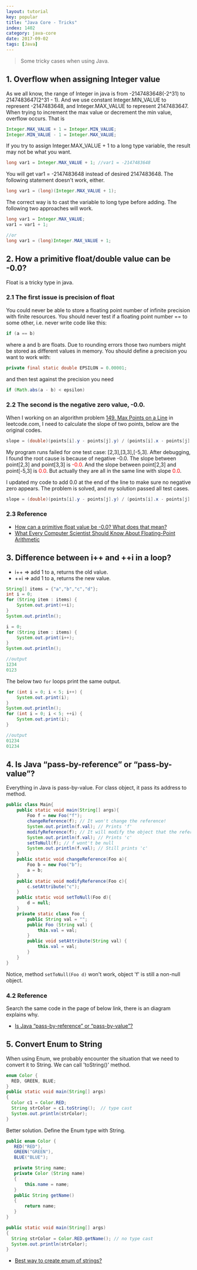 ```yaml
---
layout: tutorial
key: popular
title: "Java Core - Tricks"
index: 1402
category: java-core
date: 2017-09-02
tags: [Java]
---
```


> Some tricky cases when using Java.

## 1. Overflow when assigning Integer value
As we all know, the range of Integer in java is from -2147483648(-2^31) to 2147483647(2^31 - 1). And we use constant Integer.MIN_VALUE to represent -2147483648, and Integer.MAX_VALUE to represent 2147483647. When trying to increment the max value or decrement the min value, overflow occurs. That is

```java
Integer.MAX_VALUE + 1 = Integer.MIN_VALUE;
Integer.MIN_VALUE - 1 = Integer.MAX_VALUE;
```

If you try to assign Integer.MAX_VALUE + 1 to a long type variable, the result may not be what you want.

```java
long var1 = Integer.MAX_VALUE + 1; //var1 = -2147483648
```

You will get var1 = -2147483648 instead of desired 2147483648. The following statement doesn't work, either.

```java
long var1 = (long)(Integer.MAX_VALUE + 1);
```

The correct way is to cast the variable to long type before adding. The following two approaches will work.

```java
long var1 = Integer.MAX_VALUE;
var1 = var1 + 1;

//or
long var1 = (long)Integer.MAX_VALUE + 1;
```

## 2. How a primitive float/double value can be -0.0?  
Float is a tricky type in java.  

### 2.1 The first issue is precision of float
You could never be able to store a floating point number of infinite precision with finite resources. You should never test if a floating point number == to some other, i.e. never write code like this:

```java
if (a == b)
```

where a and b are floats. Due to rounding errors those two numbers might be stored as different values in memory. You should define a precision you want to work with:

```java
private final static double EPSILON = 0.00001;
```

and then test against the precision you need

```java
if (Math.abs(a - b) < epsilon)
```

### 2.2 The second is the negative zero value, -0.0.  
When I working on an algorithm problem [149. Max Points on a Line](https://leetcode.com/problems/max-points-on-a-line/) in leetcode.com, I need to calculate the slope of two points, below are the original codes.

```java
slope = (double)(points[i].y - points[j].y) / (points[i].x - points[j].x);
```

My program runs failed for one test case: [2,3],[3,3],[-5,3]. After debugging, I found the root cause is because of negative -0.0. The slope between point[2,3] and point[3,3] is <span style='color:red'>-0.0</span>. And the slope between point[2,3] and point[-5,3] is <span style='color:red'>0.0</span>. But actually they are all in the same line with slope <span style='color:red'>0.0</span>.

I updated my code to add 0.0 at the end of the line to make sure no negative zero appears. The problem is solved, and my solution passed all test cases.

```java
slope = (double)(points[i].y - points[j].y) / (points[i].x - points[j].x) + 0.0;
```
### 2.3 Reference
* [How can a primitive float value be -0.0? What does that mean?](http://stackoverflow.com/questions/6724031/how-can-a-primitive-float-value-be-0-0-what-does-that-mean)
* [What Every Computer Scientist Should Know About Floating-Point Arithmetic](http://docs.oracle.com/cd/E19957-01/806-3568/ncg_goldberg.html)

## 3. Difference between i++ and ++i in a loop?
* i++ => add 1 to a, returns the old value.
* ++i => add 1 to a, returns the new value.

```java
String[] items = {"a","b","c","d"};
int i = 0;
for (String item : items) {
    System.out.print(++i);
}
System.out.println();

i = 0;
for (String item : items) {
    System.out.print(i++);
}
System.out.println();

//output
1234
0123
```

The below two `for` loops print the same output.
```java
for (int i = 0; i < 5; i++) {
    System.out.print(i);
}
System.out.println();
for (int i = 0; i < 5; ++i) {
    System.out.print(i);
}

//output
01234
01234
```

## 4. Is Java “pass-by-reference” or “pass-by-value”?
Everything in Java is pass-by-value. For class object, it pass its address to method.
```java
public class Main{
    public static void main(String[] args){
        Foo f = new Foo("f");
        changeReference(f); // It won't change the reference!
        System.out.println(f.val); // Prints 'f'
        modifyReference(f); // It will modify the object that the reference variable "f" refers to!
        System.out.println(f.val); // Prints 'c'
        setToNull(f); // f wont't be null
        System.out.println(f.val); // Still prints 'c'
    }
    public static void changeReference(Foo a){
        Foo b = new Foo("b");
        a = b;
    }
    public static void modifyReference(Foo c){
        c.setAttribute("c");
    }
    public static void setToNull(Foo d){
        d = null;
    }
    private static class Foo {
        public String val = "";
        public Foo (String val) {
            this.val = val;
        }
        public void setAttribute(String val) {
            this.val = val;
        }
    }
}
```
Notice, method `setToNull(Foo d)` won't work, object 'f' is still a non-null object.

### 4.2 Reference
Search the same code in the page of below link, there is an diagram explains why.
* [Is Java “pass-by-reference” or “pass-by-value”?](https://stackoverflow.com/questions/40480/is-java-pass-by-reference-or-pass-by-value)

## 5. Convert Enum to String
When using Enum, we probably encounter the situation that we need to convert it to String. We can call 'toString()' method.
```java
enum Color {
  RED, GREEN, BLUE;
}
public static void main(String[] args)
{
  Color c1 = Color.RED;
  String strColor = c1.toString();  // type cast
  System.out.println(strColor);
}
```
Better solution. Define the Enum type with String.
```java
public enum Color {
   RED("RED"),
   GREEN("GREEN"),
   BLUE("BLUE");

   private String name;
   private Color (String name)
   {
       this.name = name;
   }
   public String getName()
   {
       return name;
   }
}

public static void main(String[] args)
{
  String strColor = Color.RED.getName(); // no type cast
  System.out.println(strColor);
}
```
* [Best way to create enum of strings?](https://stackoverflow.com/questions/3978654/best-way-to-create-enum-of-strings)
